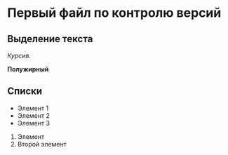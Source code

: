 # Первый файл по контролю версий


## Выделение  текста

*Курсив.*

**Полужирный**

## Списки

* Элемент 1
* Элемент 2 
* Элемент 3

1. Элемент
2. Второй элемент
